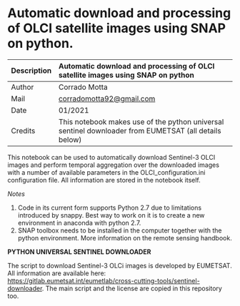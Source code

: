 # Automatic download and processing of OLCI satellite images using SNAP on python.

|Description	| Automatic download and processing of OLCI satellite images using SNAP on python |
| :-------------| :----------------------------------------------------------- |
|Author		| Corrado Motta |
|Mail		| corradomotta92@gmail.com |
|Date		| 01/2021 |
|Credits    | This notebook makes use of the python universal sentinel downloader from EUMETSAT (all details below) |

This notebook can be used to automatically download Sentinel-3 OLCI images and perform temporal aggregation over the downloaded images with a number of available parameters in the OLCI_configuration.ini configuration file. All information are stored in the notebook itself.

*Notes*

1. Code in its current form supports Python 2.7 due to limitations introduced by snappy. Best way to work on it is to create a new environment in anaconda with python 2.7.
2. SNAP toolbox needs to be installed in the computer together with the python environment. More information on the remote sensing handbook.

**PYTHON UNIVERSAL SENTINEL DOWNLOADER**

The script to download Sentinel-3 OLCi images is developed by EUMETSAT. All information are available here: https://gitlab.eumetsat.int/eumetlab/cross-cutting-tools/sentinel-downloader. The main script and the license are copied in this repository too.
